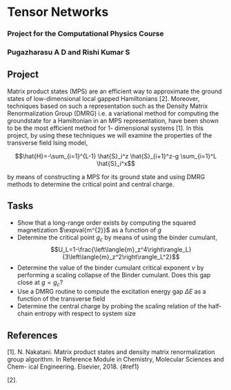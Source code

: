 # Tensor Networks
### Project for the Computational Physics Course
### Pugazharasu A D and Rishi Kumar S
## Project
Matrix product states (MPS) are an efficient way to approximate the ground states
of low-dimensional local gapped Hamiltonians [2]. Moreover, techniques based on
such a representation such as the Density Matrix Renormalization Group (DMRG)
i.e. a variational method for computing the groundstate for a Hamiltonian in
an MPS representation, have been shown to be the most efficient method for 1-
dimensional systems [1]. In this project, by using these techniques we will examine
the properties of the transverse field Ising model,

$$\hat{H}=-\sum_{i=1}^{L-1} \hat{S}_i^z \hat{S}_{i+1}^z-g \sum_{i=1}^L \hat{S}_i^x$$

by means of constructing a MPS for its ground state and using DMRG methods
to determine the critical point and central charge.

## Tasks
- Show that a long-range order exists by computing the squared magnetization $\expval{m^{2}}$ as a function of $g$ 
- Determine the critical point $g_c$ by means of using the binder cumulant,
$$U_L=1-\frac{\left\langle{m}_z^4\right\rangle_L}{3\left\langle{m}_z^2\right\rangle_L^2}$$
- Determine the value of the binder cumulant critical exponent $\nu$ by performing a scaling collapse of the Binder cumulant. Does this gap close at $g = g_c$?
- Use a DMRG routine to compute the excitation energy gap $\Delta E$ as a function of the transverse field
- Determine the central charge by probing the scaling relation of the half-chain entropy with respect to system size

## References
[1]. N. Nakatani. Matrix product states and density matrix renormalization group
algorithm. In Reference Module in Chemistry, Molecular Sciences and Chem-
ical Engineering. Elsevier, 2018. {#ref1}

[2].
